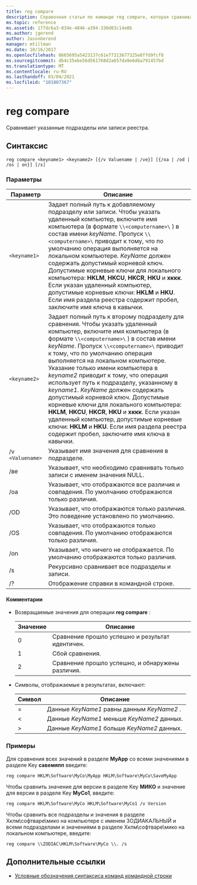 ```yaml
---
title: reg compare
description: Справочная статья по команде reg compare, которая сравнивает указанные подразделы или записи реестра.
ms.topic: reference
ms.assetid: 177dc6a3-034e-4846-a394-330d03c14e0b
ms.author: jgerend
author: JasonGerend
manager: mtillman
ms.date: 10/16/2017
ms.openlocfilehash: 0665695a5423137c61e77313677325e8ffd9fcf8
ms.sourcegitcommit: db4c35ebe56d561768d2a657da9e6d6a791457bd
ms.translationtype: MT
ms.contentlocale: ru-RU
ms.lasthandoff: 03/04/2021
ms.locfileid: "101807367"
---
```

# <a name="reg-compare"></a>reg compare

Сравнивает указанные подразделы или записи реестра.

## <a name="syntax"></a>Синтаксис

```
reg compare <keyname1> <keyname2> [{/v Valuename | /ve}] [{/oa | /od | /os | on}] [/s]
```

### <a name="parameters"></a>Параметры

| Параметр | Описание |
|--|--|
| `<keyname1>` | Задает полный путь к добавляемому подразделу или записи. Чтобы указать удаленный компьютер, включите имя компьютера (в формате `\\<computername>\` ) в состав имени *keyName*. Пропуск `\\<computername>\` приводит к тому, что по умолчанию операция выполняется на локальном компьютере. *KeyName* должен содержать допустимый корневой ключ. Допустимые корневые ключи для локального компьютера: **HKLM**, **HKCU**, **HKCR**, **HKU** и **хккк**. Если указан удаленный компьютер, допустимые корневые ключи: **HKLM** и **HKU**. Если имя раздела реестра содержит пробел, заключите имя ключа в кавычки. |
| `<keyname2>` | Задает полный путь к второму подразделу для сравнения. Чтобы указать удаленный компьютер, включите имя компьютера (в формате `\\<computername>\` ) в состав имени *keyName*. Пропуск `\\<computername>\` приводит к тому, что по умолчанию операция выполняется на локальном компьютере. Указание только имени компьютера в *keyname2* приводит к тому, что операция использует путь к подразделу, указанному в *keyname1*. *KeyName* должен содержать допустимый корневой ключ. Допустимые корневые ключи для локального компьютера: **HKLM**, **HKCU**, **HKCR**, **HKU** и **хккк**. Если указан удаленный компьютер, допустимые корневые ключи: **HKLM** и **HKU**. Если имя раздела реестра содержит пробел, заключите имя ключа в кавычки. |
| /v `<Valuename>` | Указывает имя значения для сравнения в подразделе. |
| /ве | Указывает, что необходимо сравнивать только записи с именем значения NULL. |
| /оа | Указывает, что отображаются все различия и совпадения. По умолчанию отображаются только различия. |
| /OD | Указывает, что отображаются только различия. Это поведение установлено по умолчанию. |
| /OS | Указывает, что отображаются только совпадения. По умолчанию отображаются только различия. |
| /on | Указывает, что ничего не отображается. По умолчанию отображаются только различия. |
| /s | Рекурсивно сравнивает все подразделы и записи. |
| /? | Отображение справки в командной строке. |

#### <a name="remarks"></a>Комментарии

- Возвращаемые значения для операции **reg compare** :

    | Значение | Описание |
    |--|--|
    | 0 | Сравнение прошло успешно и результат идентичен. |
    | 1 | Сбой сравнения. |
    | 2 | Сравнение прошло успешно, и обнаружены различия. |

- Символы, отображаемые в результатах, включают:

    | Символ | Описание |
    |--|--|
    | = | Данные *KeyName1* равны данным *KeyName2* . |
    | < | Данные *KeyName1* меньше *KeyName2* данных. |
    | > | Данные *KeyName1* больше *KeyName2* данных. |

### <a name="examples"></a>Примеры

Для сравнения всех значений в разделе **MyApp** со всеми значениями в разделе Key **савемяпп** введите:

```
reg compare HKLM\Software\MyCo\MyApp HKLM\Software\MyCo\SaveMyApp
```

Чтобы сравнить значение для версии в разделе Key **МИКО** и значение для версии в разделе Key **MyCo1**, введите:

```
reg compare HKLM\Software\MyCo HKLM\Software\MyCo1 /v Version
```

Чтобы сравнить все подразделы и значения в разделе Хклм\софтваре\мико на компьютере с именем ЗОДИАКАЛЬНЫЙ и всеми подразделами и значениями в разделе Хклм\софтваре\мико на локальном компьютере, введите:

```
reg compare \\ZODIAC\HKLM\Software\MyCo \\. /s
```

## <a name="additional-references"></a>Дополнительные ссылки

- [Условные обозначения синтаксиса команд командной строки](command-line-syntax-key.md)
